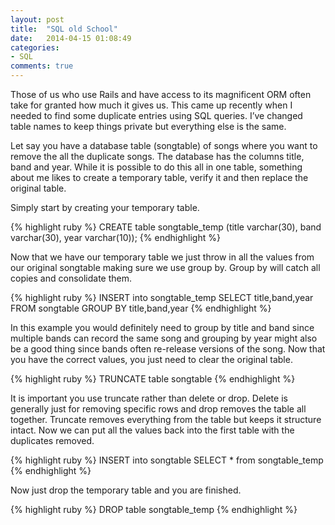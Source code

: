 ```yaml
---
layout: post
title:  "SQL old School"
date:   2014-04-15 01:08:49
categories:
- SQL
comments: true
---
```



Those of us who use Rails and have access to its magnificent ORM often take for granted how much it gives us. This came up recently when I needed to find some duplicate entries using SQL queries. I’ve changed table names to keep things private but everything else is the same.

Let say you have a database table (songtable) of songs where you want to remove the all the duplicate songs. The database has the columns title, band and year. While it is possible to do this all in one table, something about me likes to create a temporary table, verify it and then replace the original table.

Simply start by creating your temporary table.

{% highlight ruby %}
CREATE table songtable_temp
    (title  varchar(30),
     band varchar(30),
     year   varchar(10));
{% endhighlight %}

Now that we have our temporary table we just throw in all the values from our original songtable making sure we use group by. Group by will catch all copies and consolidate them.

{% highlight ruby %}
INSERT into songtable_temp
    SELECT title,band,year
    FROM songtable
    GROUP BY title,band,year
{% endhighlight %}

In this example you would definitely need to group by title and band since multiple bands can record the same song and grouping by year might also be a good thing since bands often re-release versions of the song. Now that you have the correct values, you just need to clear the original table.

{% highlight ruby %}
TRUNCATE table songtable
{% endhighlight %}


It is important you use truncate rather than delete or drop. Delete is generally just for removing specific rows and drop removes the table all together. Truncate removes everything from the table but keeps it structure intact. Now we can put all the values back into the first table with the duplicates removed.

{% highlight ruby %}
INSERT into songtable
    SELECT * from songtable_temp
{% endhighlight %}

Now just drop the temporary table and you are finished.

{% highlight ruby %}
DROP table songtable_temp
{% endhighlight %}

